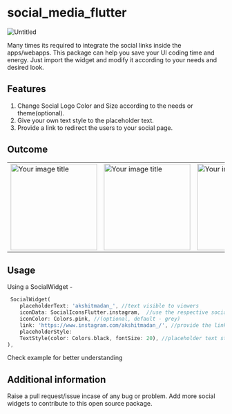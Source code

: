 # social_media_flutter

![Untitled](https://raw.githubusercontent.com/akmadan/social_media_flutter/master/.github/images/banner.png)

Many times its required to integrate the social links inside the apps/webapps. This package can help you save your UI coding time and energy. Just import the widget and modify it according to your needs and desired look.

## Features

1. Change Social Logo Color and Size according to the needs or theme(optional). 
2. Give your own text style to the placeholder text. 
3. Provide a link to redirect the users to your social page. 



## Outcome 
<table>
<tr>
<td>

<img src="https://raw.githubusercontent.com/akmadan/social_media_flutter/master/.github/images/colored.png" alt="Your image title" width="200"/>

<!-- ![Untitled](https://raw.githubusercontent.com/akmadan/social_media_flutter/master/.github/images/colored.png) -->

</td>
<td>

<img src="https://raw.githubusercontent.com/akmadan/social_media_flutter/master/.github/images/greyish.png" alt="Your image title" width="200"/>

</td>

<td>

<img src="https://raw.githubusercontent.com/akmadan/social_media_flutter/master/.github/images/video.gif" alt="Your image title" width="200"/>

</td>


</tr>
</table>


## Usage

Using a SocialWidget - 

```dart
 SocialWidget(
    placeholderText: 'akshitmadan_', //text visible to viewers
    iconData: SocialIconsFlutter.instagram,  //use the respective social logo
    iconColor: Colors.pink, //(optional, default - grey)
    link: 'https://www.instagram.com/akshitmadan_/', //provide the link
    placeholderStyle:
    TextStyle(color: Colors.black, fontSize: 20), //placeholder text style
),
```

Check example for better understanding
## Additional information

Raise a pull request/issue incase of any bug or problem. 
Add more social widgets to contribute to this open source package.
